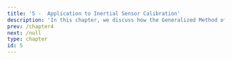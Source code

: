 ```yaml
---
title: '5 -  Application to Inertial Sensor Calibration'
description: 'In this chapter, we discuss how the Generalized Method of Wavelet Moments can be used for to purpose of inertial sensor stochastic calibration. We present numerous examples with different kind of sensors.'
prev: /chapter4
next: /null
type: chapter
id: 5
---
```


<exercise id="1" title="General Information">


</exercise>

<exercise id="2" title="Computing the Wavelet Variance of an IMU">

<slides source="chapter5_01"> 
</slides>

</exercise>

<exercise id="3" title="Example: MTi-G Gyro">

<slides source="chapter5_02"> 
</slides>

</exercise>


<exercise id="4" title="Example: MTi-G Gyro with contaminated measurements">

<slides source="chapter5_03"> 
</slides>

</exercise>


<exercise id="5" title="Example: Navchip Gyro">

<slides source="chapter5_04"> 
</slides>

</exercise>

<exercise id="6" title="Example: Navchip Accel">

<slides source="chapter5_05"> 
</slides>

</exercise>


<exercise id="7" title="Example: IMAR - gyro">

<slides source="chapter5_06"> 
</slides>

</exercise>


<exercise id="8" title="Example: LN200 - Gyro">

<slides source="chapter5_07"> 
</slides>

</exercise>


<exercise id="9" title="Example: KVH1750 - Accel">

<slides source="chapter5_08"> 
</slides>

</exercise>
